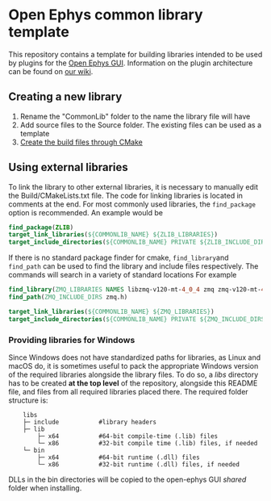 # Open Ephys common library template
This repository contains a template for building libraries intended to be used by plugins for the [Open Ephys GUI](https://github.com/open-ephys/plugin-GUI). Information on the plugin architecture can be found on [our wiki](https://open-ephys.github.io/gui-docs/Developer-Guide/index.html).

## Creating a new library
1. Rename the "CommonLib" folder to the name the library file will have
2. Add source files to the Source folder. The existing files can be used as a template
3. [Create the build files through CMake](https://open-ephys.atlassian.net/wiki/spaces/OEW/pages/1259110401/Plugin+CMake+Builds)

## Using external libraries
To link the library to other external libraries, it is necessary to manually edit the Build/CMakeLists.txt file. The code for linking libraries is located in comments at the end.
For most commonly used libraries, the `find_package` option is recommended. An example would be
```cmake
find_package(ZLIB)
target_link_libraries(${COMMONLIB_NAME} ${ZLIB_LIBRARIES})
target_include_directories(${COMMONLIB_NAME} PRIVATE ${ZLIB_INCLUDE_DIRS})
````
If there is no standard package finder for cmake, `find_library`and `find_path` can be used to find the library and include files respectively. The commands will search in a variety of standard locations For example
```cmake
find_library(ZMQ_LIBRARIES NAMES libzmq-v120-mt-4_0_4 zmq zmq-v120-mt-4_0_4) #the different names after names are not a list of libraries to include, but a list of possible names the library might have, useful for multiple architectures. find_library will return the first library found that matches any of the names
find_path(ZMQ_INCLUDE_DIRS zmq.h)

target_link_libraries(${COMMONLIB_NAME} ${ZMQ_LIBRARIES})
target_include_directories(${COMMONLIB_NAME} PRIVATE ${ZMQ_INCLUDE_DIRS})
````
### Providing libraries for Windows
Since Windows does not have standardized paths for libraries, as Linux and macOS do, it is sometimes useful to pack the appropriate Windows version of the required libraries alongside the library files.
To do so, a *libs* directory has to be created **at the top level** of the repository, alongside this README file, and files from all required libraries placed there. The required folder structure is:
```
    libs
    ├─ include           #library headers
    ├─ lib
        ├─ x64           #64-bit compile-time (.lib) files
        └─ x86           #32-bit compile time (.lib) files, if needed
    └─ bin
        ├─ x64           #64-bit runtime (.dll) files
        └─ x86           #32-bit runtime (.dll) files, if needed
```
DLLs in the bin directories will be copied to the open-ephys GUI *shared* folder when installing.

